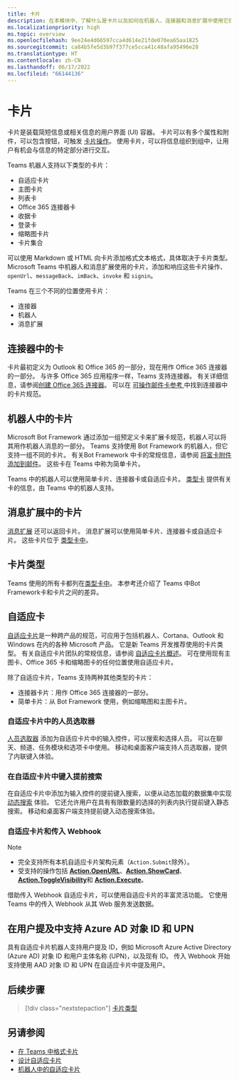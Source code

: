 ```yaml
---
title: 卡片
description: 在本模块中，了解什么是卡片以及如何在机器人、连接器和消息扩展中使用它们
ms.localizationpriority: high
ms.topic: overview
ms.openlocfilehash: 9ee24e4d66597cca4d614e21fde070ea65aa1825
ms.sourcegitcommit: ca84b5fe5d3b97f377ce5cca41c48afa95496e28
ms.translationtype: HT
ms.contentlocale: zh-CN
ms.lasthandoff: 06/17/2022
ms.locfileid: "66144136"
---
```

# <a name="cards"></a>卡片

卡片是装载简短信息或相关信息的用户界面 (UI) 容器。 卡片可以有多个属性和附件，可以包含按钮，可触发 [卡片操作](~/task-modules-and-cards/cards/cards-actions.md)。 使用卡片，可以将信息组织到组中，让用户有机会与信息的特定部分进行交互。

Teams 机器人支持以下类型的卡片：

* 自适应卡片
* 主图卡片
* 列表卡
* Office 365 连接器卡
* 收据卡
* 登录卡
* 缩略图卡片
* 卡片集合

可以使用 Markdown 或 HTML 向卡片添加格式文本格式，具体取决于卡片类型。 Microsoft Teams 中机器人和消息扩展使用的卡片，添加和响应这些卡片操作、`openUrl`、`messageBack`、`imBack`、`invoke` 和 `signin`。

Teams 在三个不同的位置使用卡片：

* 连接器
* 机器人
* 消息扩展

## <a name="cards-in-connectors"></a>连接器中的卡

卡片最初定义为 Outlook 和 Office 365 的一部分，现在用作 Office 365 连接器的一部分。 与许多 Office 365 应用程序一样，Teams 支持连接器。 有关详细信息，请参阅[创建 Office 365 连接器](../webhooks-and-connectors/how-to/connectors-creating.md)。 可以在 [ 可操作邮件卡参考 ](/outlook/actionable-messages/card-reference) 中找到连接器中的卡片规范。

## <a name="cards-in-bots"></a>机器人中的卡片

Microsoft Bot Framework 通过添加一组预定义卡来扩展卡规范，机器人可以将其用作机器人消息的一部分。 Teams 支持使用 Bot Framework 的机器人，但它支持一组不同的卡片。 有关Bot Framework 中卡的常规信息，请参阅 [将富卡附件添加到邮件](/bot-framework/nodejs/bot-builder-nodejs-send-rich-cards)。 这些卡在 Teams 中称为简单卡片。

Teams 中的机器人可以使用简单卡片、连接器卡或自适应卡片。 [类型卡](~/task-modules-and-cards/cards/cards-reference.md) 提供有关卡的信息，由 Teams 中的机器人支持。

## <a name="cards-in-message-extensions"></a>消息扩展中的卡片

[消息扩展](~/messaging-extensions/what-are-messaging-extensions.md) 还可以返回卡片。 消息扩展可以使用简单卡片、连接器卡或自适应卡片。 这些卡片位于 [类型卡中](~/task-modules-and-cards/cards/cards-reference.md)。

## <a name="types-of-cards"></a>卡片类型

Teams 使用的所有卡都列在[类型卡中](~/task-modules-and-cards/cards/cards-reference.md)。 本参考还介绍了 Teams 中Bot Framework卡和卡片之间的差异。

## <a name="adaptive-cards"></a>自适应卡

[自适应卡片](~/task-modules-and-cards/cards/cards-reference.md#adaptive-card)是一种跨产品的规范，可应用于包括机器人、Cortana、Outlook 和 Windows 在内的各种 Microsoft 产品。 它是新 Teams 开发推荐使用的卡片类型。 有关自适应卡片团队的常规信息，请参阅 [自适应卡片概述](/adaptive-cards)。 可在使用现有主图卡、Office 365 卡和缩略图卡的任何位置使用自适应卡片。

除了自适应卡片，Teams 支持两种其他类型的卡片：

* 连接器卡片：用作 Office 365 连接器的一部分。
* 简单卡片：从 Bot Framework 使用，例如缩略图和主图卡片。

### <a name="people-picker-in-adaptive-cards"></a>自适应卡片中的人员选取器

[人员选取器](cards/people-picker.md#people-picker-in-adaptive-cards) 添加为自适应卡片中的输入控件，可以搜索和选择人员。 可以在聊天、频道、任务模块和选项卡中使用。 移动和桌面客户端支持人员选取器，提供了内联键入体验。

### <a name="type-ahead-search-in-adaptive-cards"></a>在自适应卡片中键入提前搜索  

在自适应卡片中添加为输入控件的提前键入搜索，以便从动态加载的数据集中实现 [动态搜索](~/task-modules-and-cards/cards/dynamic-search.md) 体验。 它还允许用户在具有有限数量的选择的列表内执行提前键入静态搜索。 移动和桌面客户端支持提前键入动态搜索体验。

### <a name="adaptive-cards-and-incoming-webhooks"></a>自适应卡片和传入 Webhook

> [!NOTE]
>
> * 完全支持所有本机自适应卡片架构元素（`Action.Submit`除外）。
> * 受支持的操作包括 [**Action.OpenURL**](https://adaptivecards.io/explorer/Action.OpenUrl.html)、[**Action.ShowCard**](https://adaptivecards.io/explorer/Action.ShowCard.html)、[**Action.ToggleVisibility**](https://adaptivecards.io/explorer/Action.ToggleVisibility.html)和 [**Action.Execute**](/adaptive-cards/authoring-cards/universal-action-model#actionexecute)。

借助传入 Webhook 自适应卡片，可以使用自适应卡片的丰富灵活功能。 它使用 Teams 中的传入 Webhook 从其 Web 服务发送数据。

## <a name="support-for-azure-ad-object-id-and-upn-in-user-mention"></a>在用户提及中支持 Azure AD 对象 ID 和 UPN

具有自适应卡片机器人支持用户提及 ID，例如 Microsoft Azure Active Directory (Azure AD) 对象 ID 和用户主体名称 (UPN)，以及现有 ID。 传入 Webhook 开始支持使用 AAD 对象 ID 和 UPN 在自适应卡片中提及用户。

## <a name="next-step"></a>后续步骤

> [!div class="nextstepaction"]
> [卡片类型](~/task-modules-and-cards/cards/cards-reference.md)

## <a name="see-also"></a>另请参阅

* [在 Teams 中格式卡片](~/task-modules-and-cards/cards/cards-format.md)
* [设计自适应卡片](~/task-modules-and-cards/cards/design-effective-cards.md)
* [机器人中的自适应卡片](../bots/how-to/conversations/conversation-messages.md#adaptive-cards)
